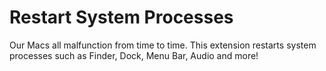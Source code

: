 # Restart System Processes

Our Macs all malfunction from time to time. This extension restarts system processes such as Finder, Dock, Menu Bar, Audio and more!